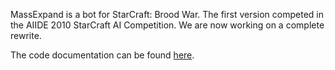 MassExpand is a bot for StarCraft: Brood War. The first version competed in the AIIDE 2010 StarCraft AI Competition. We are now working on a complete rewrite.

The code documentation can be found [here](http://www.armontoubman.com/massexpand/html/index.html).